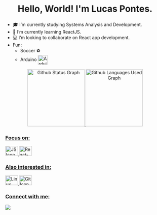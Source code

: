 <h1 align="center">Hello, World! I'm Lucas Pontes.</h1>
<h3 align="center"></h3>

<div>
  <ul>
    <li>🎓 I’m currently studying Systems Analysis and Development.</li>
    <li>🌱 I’m currently learning ReactJS.</li>
    <li>💻 I’m looking to collaborate on React app development.</li>
    <li>Fun: 
      <ul>
        <li>
          Soccer ⚽
        </li>
        <li>
          Arduino <img align="center" alt="Arduino Icon" height="30" width="30" src="https://cdn.jsdelivr.net/gh/devicons/devicon/icons/arduino/arduino-original-wordmark.svg" />
        </li>
     </ul>
    </li>
  </ul>
</div>

<div align="center">
  <a href="https://github.com/lpontes8">
    <img alt="Github Status Graph" height="180em" src="https://github-readme-stats.vercel.app/api?username=lpontes8&show_icons=true&theme=react&include_all_commits=true&count_private=true"/>
    <img alt="Github Languages Used Graph" height="180em" src="https://github-readme-stats.vercel.app/api/top-langs/?username=lpontes8&langs_count=7&theme=react"/>
</div>

<div style="display: inline_block">
  <div>
    <h3>Focus on:</h3>
    <img alt="JS Icon" height="30" width="40" src="https://cdn.jsdelivr.net/gh/devicons/devicon/icons/javascript/javascript-original.svg" />
    <img alt="React-JS Icon" height="30" width="40" src="https://cdn.jsdelivr.net/gh/devicons/devicon/icons/react/react-original-wordmark.svg" />
  </div>
  <div>
    <h3>Also interested in:</h3>
    <img alt="Linux Icon" height="30" width="40" src="https://cdn.jsdelivr.net/gh/devicons/devicon/icons/linux/linux-original.svg" />
    <img alt="Git Icon" height="30" width="40" src="https://cdn.jsdelivr.net/gh/devicons/devicon/icons/git/git-original.svg" />
  </div>
</div>

<div>
  <h3>Connect with me:</h3>
    <a href = "mailto:lucasdealmeidapontes@gmail.com"><img src="https://img.shields.io/badge/Gmail-D14836?style=for-the-badge&logo=gmail&logoColor=white" target="_blank"></a>
